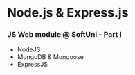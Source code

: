 # Node.js & Express.js

### JS Web module @ SoftUni - Part I
- NodeJS
- MongoDB & Mongoose
- ExpressJS